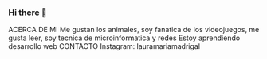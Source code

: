 ### Hi there 👋
ACERCA DE MI
Me gustan los animales, soy fanatica de los videojuegos, me gusta leer, soy tecnica de microinformatica y redes
Estoy aprendiendo desarrollo web
CONTACTO
Instagram: lauramariamadrigal
